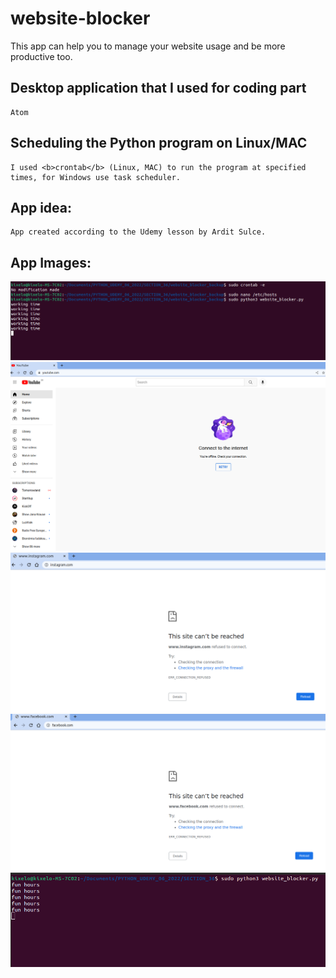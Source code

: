 # website-blocker
This app can help you to manage your website usage and be more productive too.

## Desktop application that I used for coding part
```
Atom
```
## Scheduling the Python program on Linux/MAC
```
I used <b>crontab</b> (Linux, MAC) to run the program at specified times, for Windows use task scheduler.
```

## App idea:
```
App created according to the Udemy lesson by Ardit Sulce.
```
## App Images:
<img src="https://github.com/kixelo/website-blocker/blob/main/Screenshot%20from%202022-07-08%2019-06-53.png" />
<img src="https://github.com/kixelo/website-blocker/blob/main/Screenshot%20from%202022-07-08%2019-08-11.png" />
<img src="https://github.com/kixelo/website-blocker/blob/main/Screenshot%20from%202022-07-08%2019-08-40.png" />
<img src="https://github.com/kixelo/website-blocker/blob/main/Screenshot%20from%202022-07-08%2019-09-00.png" />
<img src="https://github.com/kixelo/website-blocker/blob/main/Screenshot%20from%202022-07-08%2019-16-11.png" />

